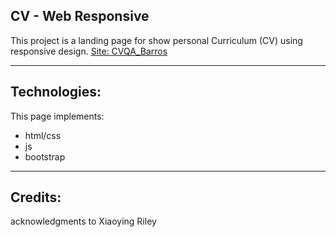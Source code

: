 ## CV - Web Responsive

This project is a landing page for show personal Curriculum (CV) using responsive design.  [Site: CVQA_Barros](https://github.com/leandjb/CVQA_Barros)

---

## Technologies:

This page implements:

* html/css
* js
* bootstrap

---

## Credits:
 acknowledgments to Xiaoying Riley 

